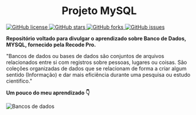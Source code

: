 <h1 align=center>Projeto MySQL</h1>

<a href="https://github.com/SuhMoraes/ProjetoMySQL/blob/ main/LICENSE">
  <img  alt="GitHub license" src="https://img.shields.io/github/license/SuhMoraes/ProjetoMySQL">
</a> 
<a href="https://github.com/SuhMoraes/ProjetoMySQL/stargazers">
  <img  alt="GitHub stars" src="https://img.shields.io/github/stars/SuhMoraes/ProjetoMySQL">
</a>
<a href="https://github.com/SuhMoraes/ProjetoMySQL/network">
  <img  alt="GitHub forks" src="https://img.shields.io/github/forks/SuhMoraes/ProjetoMySQL">
</a>
<a href="https://github.com/SuhMoraes/ProjetoMySQL/issues">
  <img alt="GitHub issues" src="https://img.shields.io/github/issues/SuhMoraes/ProjetoMySQL">
</a>


<p><b>Repositório voltado para divulgar o aprendizado sobre Banco de Dados, MYSQL, fornecido pela Recode Pro.</b></p>

<p>"Bancos de dados ou bases de dados são conjuntos de arquivos relacionados entre si com registros sobre pessoas, lugares ou coisas. São coleções organizadas de dados que se relacionam de forma a criar algum sentido (Informação) e dar mais eficiência durante uma pesquisa ou estudo cientifico." </p>

<p><b>Um pouco do meu aprendizado 👇</b></p>

<img alt="Bancos de dados" src="https://github.com/SuhMoraes/ProjetoMySQL/blob/main/dropdatabase.gif">
